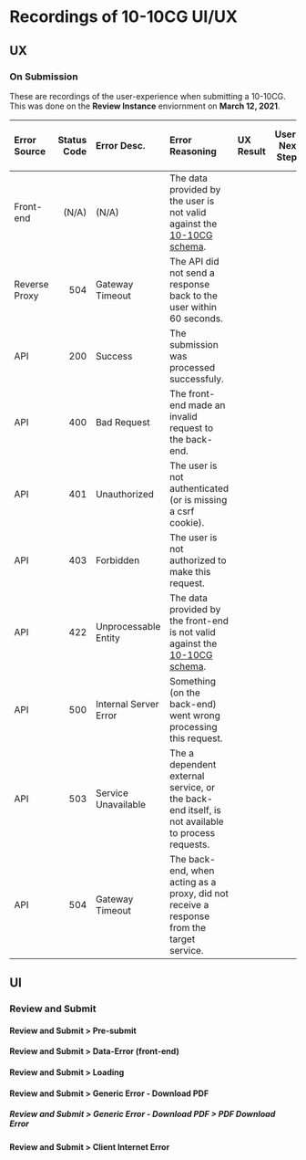 # Recordings of 10-10CG UI/UX
## UX
### On Submission
These are recordings of the user-experience when submitting a 10-10CG. This was done on the **Review Instance** enviornment on **March 12, 2021**.

|Error Source|Status Code|Error Desc.|Error Reasoning|UX Result|User's Next Steps|User can Re-submit?|
|:---|---:|:---|:---|:---|---|---|
|Front-end|(N/A)|(N/A)|The data provided by the user is not valid against the [10-10CG schema](https://github.com/department-of-veterans-affairs/vets-json-schema/blob/master/dist/10-10CG-schema.json).||||
|Reverse Proxy|504|Gateway Timeout|The API did not send a response back to the user within 60 seconds.|||
|API|200|Success|The submission was processed successfuly.|||
|API|400|Bad Request|The front-end made an invalid request to the back-end.|||
|API|401|Unauthorized|The user is not authenticated (or is missing a csrf cookie).|||
|API|403|Forbidden|The user is not authorized to make this request.|||
|API|422|Unprocessable Entity|The data provided by the front-end is not valid against the [10-10CG schema](https://github.com/department-of-veterans-affairs/vets-json-schema/blob/master/dist/10-10CG-schema.json).|||
|API|500|Internal Server Error|Something (on the back-end) went wrong processing this request.|||
|API|503|Service Unavailable|The a dependent external service, or the back-end itself, is not available to process requests.|||
|API|504|Gateway Timeout|The back-end, when acting as a proxy, did not receive a response from the target service.|||

## UI
### Review and Submit
#### Review and Submit > Pre-submit
#### Review and Submit > Data-Error (front-end)
<!-- #### Review and Submit > Data-Error (back-end) -->
#### Review and Submit > Loading
#### Review and Submit > Generic Error - Download PDF
##### Review and Submit > Generic Error - Download PDF > PDF Download Error
#### Review and Submit > Client Internet Error

